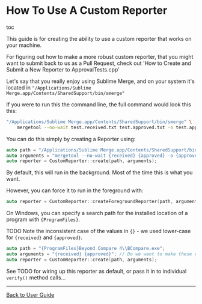 <a id="top"></a>

# How To Use A Custom Reporter

toc

This guide is for creating the ability to use a custom reporter that works on your machine.

For figuring out how to make a more robust custom reporter, that you might want to submit back to us as a Pull Request, check out 'How to Create and Submit a New Reporter to ApprovalTests.cpp'

Let's say that you really enjoy using Sublime Merge, and on your system it's located in `"/Applications/Sublime Merge.app/Contents/SharedSupport/bin/smerge"`

If you were to run this the command line, the full command would look this this:

```bash
"/Applications/Sublime Merge.app/Contents/SharedSupport/bin/smerge" \
    mergetool --no-wait test.received.txt test.approved.txt -o test.approved.txt
```

You can do this simply by creating a Reporter using:

```c++
auto path = "/Applications/Sublime Merge.app/Contents/SharedSupport/bin/smerge";
auto arguments = "mergetool --no-wait {received} {approved} -o {approved}";
auto reporter = CustomReporter::create(path, arguments);
```

By default, this will run in the background. Most of the time this is what you want.

However, you can force it to run in the foreground with:

```c++
auto reporter = CustomReporter::createForegroundReporter(path, arguments);
```

On Windows, you can specify a search path for the installed location of a program with `{ProgramFiles}`.

TODO Note the inconsistent case of the values in `{}` - we used lower-case for `{received}` and `{approved}`.

```c++
auto path = "{ProgramFiles}Beyond Compare 4\\BCompare.exe";
auto arguments = "{received} {approved}"; // Do we want to make these values the default?
auto reporter = CustomReporter::create(path, arguments);
```

See TODO for wiring up this reporter as default, or pass it in to individual `verify()` method calls...

---

[Back to User Guide](/doc/README.md#top)
